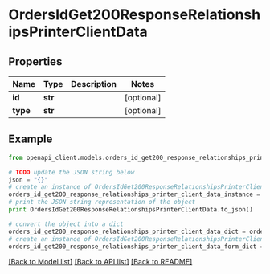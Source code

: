 # OrdersIdGet200ResponseRelationshipsPrinterClientData


## Properties
Name | Type | Description | Notes
------------ | ------------- | ------------- | -------------
**id** | **str** |  | [optional] 
**type** | **str** |  | [optional] 

## Example

```python
from openapi_client.models.orders_id_get200_response_relationships_printer_client_data import OrdersIdGet200ResponseRelationshipsPrinterClientData

# TODO update the JSON string below
json = "{}"
# create an instance of OrdersIdGet200ResponseRelationshipsPrinterClientData from a JSON string
orders_id_get200_response_relationships_printer_client_data_instance = OrdersIdGet200ResponseRelationshipsPrinterClientData.from_json(json)
# print the JSON string representation of the object
print OrdersIdGet200ResponseRelationshipsPrinterClientData.to_json()

# convert the object into a dict
orders_id_get200_response_relationships_printer_client_data_dict = orders_id_get200_response_relationships_printer_client_data_instance.to_dict()
# create an instance of OrdersIdGet200ResponseRelationshipsPrinterClientData from a dict
orders_id_get200_response_relationships_printer_client_data_form_dict = orders_id_get200_response_relationships_printer_client_data.from_dict(orders_id_get200_response_relationships_printer_client_data_dict)
```
[[Back to Model list]](../README.md#documentation-for-models) [[Back to API list]](../README.md#documentation-for-api-endpoints) [[Back to README]](../README.md)


